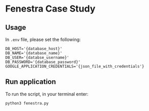 # Fenestra Case Study

## Usage
In ```.env``` file, please set the following:

```
DB_HOST='{database_host}'
DB_NAME='{database_name}'
DB_USER='{databse_username}'
DB_PASSWORD='{database_password}'
GOOGLE_APPLICATION_CREDENTIALS='{json_file_with_credentials'}
```

## Run application
To run the script, in your terminal enter:

```python3 fenestra.py```
